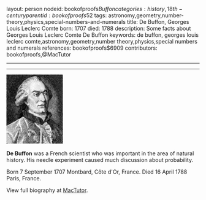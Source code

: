 layout: person
nodeid: bookofproofs$Buffon
categories: history,18th-century
parentid: bookofproofs$52
tags: astronomy,geometry,number-theory,physics,special-numbers-and-numerals
title: De Buffon, Georges Louis Leclerc Comte
born: 1707
died: 1788
description: Some facts about Georges Louis Leclerc Comte De Buffon
keywords: de buffon, georges louis leclerc comte,astronomy,geometry,number theory,physics,special numbers and numerals
references: bookofproofs$6909
contributors: bookofproofs,@MacTutor

---


---

![Buffon.jpg](https://github.com/bookofproofs/bookofproofs.github.io/blob/main/_sources/_assets/images/portraits/Buffon.jpg?raw=true)

**De Buffon** was a French scientist who was important in the area of natural history. His needle experiment caused much discussion about probability.

Born 7 September 1707 Montbard, Côte d'Or, France. Died 16 April 1788 Paris, France.


View full biography at [MacTutor](https://mathshistory.st-andrews.ac.uk/Biographies/Buffon/).